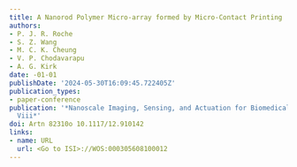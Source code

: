 ```yaml
---
title: A Nanorod Polymer Micro-array formed by Micro-Contact Printing
authors:
- P. J. R. Roche
- S. Z. Wang
- M. C. K. Cheung
- V. P. Chodavarapu
- A. G. Kirk
date: -01-01
publishDate: '2024-05-30T16:09:45.722405Z'
publication_types:
- paper-conference
publication: '*Nanoscale Imaging, Sensing, and Actuation for Biomedical Applications
  Viii*'
doi: Artn 82310o 10.1117/12.910142
links:
- name: URL
  url: <Go to ISI>://WOS:000305608100012
---
```

